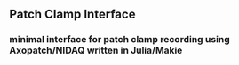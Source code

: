 ## Patch Clamp Interface
### minimal interface for patch clamp recording using Axopatch/NIDAQ written in Julia/Makie
